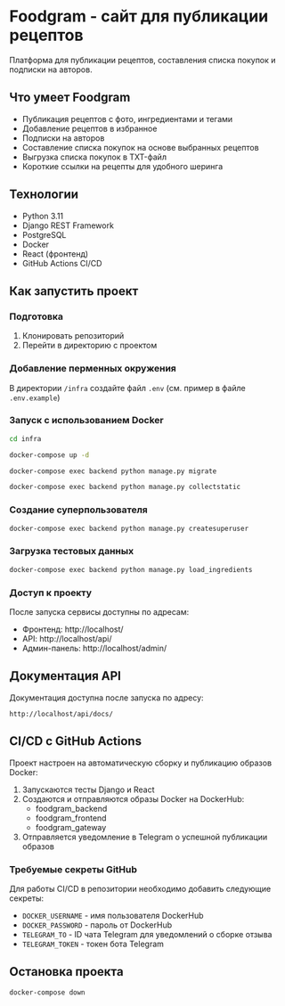 # Foodgram - сайт для публикации рецептов

Платформа для публикации рецептов, составления списка покупок и подписки на авторов.

## Что умеет Foodgram

- Публикация рецептов с фото, ингредиентами и тегами
- Добавление рецептов в избранное
- Подписки на авторов
- Составление списка покупок на основе выбранных рецептов
- Выгрузка списка покупок в TXT-файл
- Короткие ссылки на рецепты для удобного шеринга

## Технологии

- Python 3.11
- Django REST Framework
- PostgreSQL
- Docker
- React (фронтенд)
- GitHub Actions CI/CD

## Как запустить проект

### Подготовка

1. Клонировать репозиторий
2. Перейти в директорию с проектом

### Добавление перменных окружения

В директории `/infra` создайте файл `.env` (см. пример в файле `.env.example`)

### Запуск с использованием Docker

```bash
cd infra

docker-compose up -d

docker-compose exec backend python manage.py migrate

docker-compose exec backend python manage.py collectstatic
```

### Создание суперпользователя

```bash
docker-compose exec backend python manage.py createsuperuser
```

### Загрузка тестовых данных

```bash
docker-compose exec backend python manage.py load_ingredients
```

### Доступ к проекту

После запуска сервисы доступны по адресам:
- Фронтенд: http://localhost/
- API: http://localhost/api/
- Админ-панель: http://localhost/admin/

## Документация API

Документация доступна после запуска по адресу:
```
http://localhost/api/docs/
```

## CI/CD с GitHub Actions

Проект настроен на автоматическую сборку и публикацию образов Docker:

1. Запускаются тесты Django и React
2. Создаются и отправляются образы Docker на DockerHub:
   - foodgram_backend
   - foodgram_frontend
   - foodgram_gateway
3. Отправляется уведомление в Telegram о успешной публикации образов

### Требуемые секреты GitHub

Для работы CI/CD в репозитории необходимо добавить следующие секреты:
- `DOCKER_USERNAME` - имя пользователя DockerHub
- `DOCKER_PASSWORD` - пароль от DockerHub
- `TELEGRAM_TO` - ID чата Telegram для уведомлений о сборке отзыва
- `TELEGRAM_TOKEN` - токен бота Telegram

## Остановка проекта

```bash
docker-compose down
```
